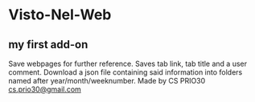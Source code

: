 # Visto-Nel-Web
## my first add-on ##
Save webpages for further reference. 
Saves tab link, tab title and a user comment. 
Download a json file containing said information into folders named after year/month/weeknumber. 
Made by CS PRIO30 
cs.prio30@gmail.com 
